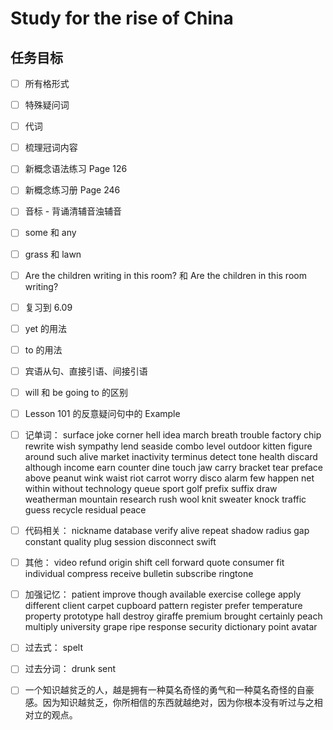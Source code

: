 # Study for the rise of China

## 任务目标

- [ ] 所有格形式

- [ ] 特殊疑问词

- [ ] 代词

- [ ] 梳理冠词内容

- [ ] 新概念语法练习 Page 126

- [ ] 新概念练习册 Page 246

- [ ] 音标 - 背诵清辅音浊辅音

- [ ] some 和 any

- [ ] grass 和 lawn

- [ ] Are the children writing in this room? 和 Are the children in this room writing?

- [ ] 复习到 6.09

- [ ] yet 的用法

- [ ] to 的用法

- [ ] 宾语从句、直接引语、间接引语

- [ ] will 和 be going to 的区别

- [ ] Lesson 101 的反意疑问句中的 Example

- [ ] 记单词： surface joke corner hell idea march breath trouble factory chip rewrite wish sympathy lend seaside combo level outdoor kitten figure around such alive market inactivity terminus detect tone health discard although income earn counter dine touch jaw carry bracket tear preface above peanut wink waist riot carrot worry disco alarm few happen net within without technology queue sport golf prefix suffix draw weatherman mountain research rush wool knit sweater knock traffic guess recycle residual peace

- [ ] 代码相关： nickname database verify alive repeat shadow radius gap constant quality plug session disconnect swift

- [ ] 其他： video refund origin shift cell forward quote consumer fit individual compress receive bulletin subscribe ringtone

- [ ] 加强记忆： patient improve though available exercise college apply different client carpet cupboard pattern register prefer temperature property prototype hall destroy giraffe premium brought certainly peach multiply university grape ripe response security dictionary point avatar

- [ ] 过去式： spelt

- [ ] 过去分词： drunk sent

- [ ] 一个知识越贫乏的人，越是拥有一种莫名奇怪的勇气和一种莫名奇怪的自豪感。因为知识越贫乏，你所相信的东西就越绝对，因为你根本没有听过与之相对立的观点。
